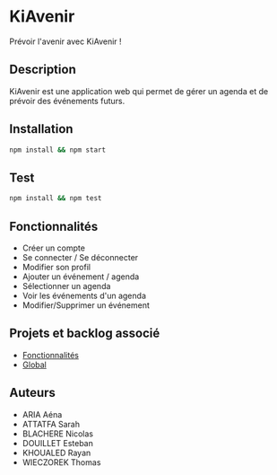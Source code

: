 # KiAvenir
Prévoir l'avenir avec KiAvenir !

## Description
KiAvenir est une application web qui permet de gérer un agenda et de prévoir des événements futurs.

## Installation
```bash
npm install && npm start 
```

## Test

```bash
npm install && npm test
```

## Fonctionnalités
- Créer un compte
- Se connecter / Se déconnecter
- Modifier son profil
- Ajouter un événement / agenda
- Sélectionner un agenda
- Voir les événements d'un agenda
- Modifier/Supprimer un événement

## Projets et backlog associé
- [Fonctionnalités](https://github.com/orgs/Kiavain/projects/2/views/1?filterQuery=fonc)
- [Global](https://github.com/orgs/Kiavain/projects/2/)

## Auteurs
- ARIA Aéna
- ATTATFA Sarah
- BLACHERE Nicolas
- DOUILLET Esteban
- KHOUALED Rayan
- WIECZOREK Thomas
